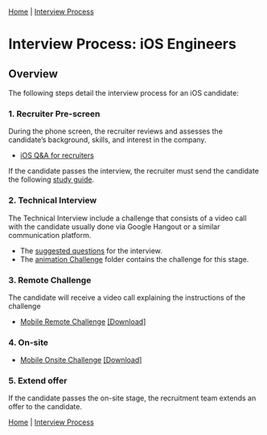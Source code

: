 [Home](../../../README.md) |
[Interview Process](../../README.md)

# Interview Process: iOS Engineers 

## Overview

The following steps detail the interview process for an iOS candidate:

### 1. Recruiter Pre-screen

During the phone screen, the recruiter reviews and assesses the candidate’s background, skills, and interest in the company.

 - [iOS Q&A for recruiters](https://docs.google.com/document/d/1mf-SiVoVX5kFB5UNf0-48OtkoczbUWATP-ll8hBDro4/edit?usp=sharing)

If the candidate passes the interview, the recruiter must send the candidate the following [study guide](study-guide.md).

### 2. Technical Interview

The Technical Interview include a challenge that consists of a video call with the candidate usually done via Google Hangout or a similar communication platform.

- The [suggested questions](https://gist.github.com/lojals/bf4066db6efe1b3bc7f91854fc33caae) for the interview.
- The [animation Challenge](FirstInterviewAnimation.zip) folder contains the challenge for this stage.

### 3. Remote Challenge

The candidate will receive a video call explaining the instructions of the challenge

- [Mobile Remote Challenge](https://docs.google.com/document/d/1YxL8GDuXR1bsmus4Vgtwj-lx0L4ncFbFpUXz5HrIoTY/edit?usp=sharing) [[Download]](MobileRemoteChallenge.pdf)


### 4. On-site

- [Mobile Onsite Challenge](https://docs.google.com/document/d/1VN8CWjePzzD9ZK_VGuoifwSbNcXVgFcc5nCqipgwIPM/edit?usp=sharing) [[Download]](MobileOnsiteChallenge.pdf)

### 5. Extend offer
If the candidate passes the on-site stage, the recruitment team extends an offer to the candidate.


[Home](../../../README.md) |
[Interview Process](../../README.md)
